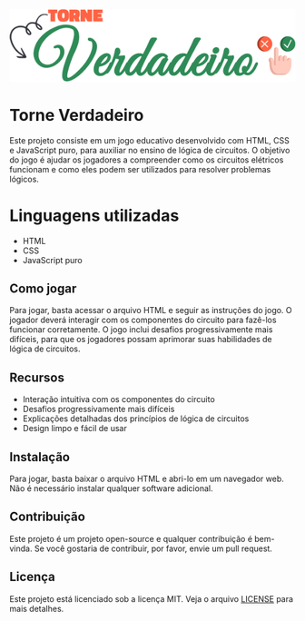 ![Minha imagem](media/logo.png)

# Torne Verdadeiro

Este projeto consiste em um jogo educativo desenvolvido com HTML, CSS e JavaScript puro, para auxiliar no ensino de lógica de circuitos. O objetivo do jogo é ajudar os jogadores a compreender como os circuitos elétricos funcionam e como eles podem ser utilizados para resolver problemas lógicos.

# Linguagens utilizadas

- HTML
- CSS
- JavaScript puro

## Como jogar

Para jogar, basta acessar o arquivo HTML e seguir as instruções do jogo. O jogador deverá interagir com os componentes do circuito para fazê-los funcionar corretamente. O jogo inclui desafios progressivamente mais difíceis, para que os jogadores possam aprimorar suas habilidades de lógica de circuitos.

## Recursos

- Interação intuitiva com os componentes do circuito
- Desafios progressivamente mais difíceis
- Explicações detalhadas dos princípios de lógica de circuitos
- Design limpo e fácil de usar

## Instalação

Para jogar, basta baixar o arquivo HTML e abri-lo em um navegador web. Não é necessário instalar qualquer software adicional.

## Contribuição

Este projeto é um projeto open-source e qualquer contribuição é bem-vinda. Se você gostaria de contribuir, por favor, envie um pull request.

## Licença

Este projeto está licenciado sob a licença MIT. Veja o arquivo [LICENSE](LICENSE) para mais detalhes.